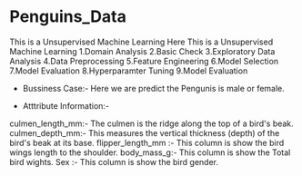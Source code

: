 # Penguins_Data
This is a Unsupervised Machine Learning
Here This is a Unsupervised Machine Learning
1.Domain Analysis
2.Basic Check
3.Exploratory Data Analysis
4.Data Preprocessing
5.Feature Engineering
6.Model Selection
7.Model Evaluation
8.Hyperparamter Tuning
9.Model Evaluation

* Bussiness Case:-
  Here we are predict the Pengunis is male or female.

* Atttribute Information:-
  
culmen_length_mm:- The culmen is the ridge along the top of a bird's beak. 
culmen_depth_mm:- This measures the vertical thickness (depth) of the bird's beak at its base. 
flipper_length_mm :- This column is show the bird wings length to the shoulder. 
body_mass_g:- This column is show the Total bird wights. 
Sex :- This column is show the bird gender.
